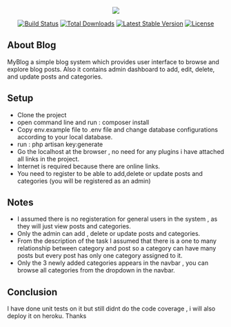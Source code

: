 <p align="center"><img src="https://laravel.com/assets/img/components/logo-laravel.svg"></p>

<p align="center">
<a href="https://travis-ci.org/laravel/framework"><img src="https://travis-ci.org/laravel/framework.svg" alt="Build Status"></a>
<a href="https://packagist.org/packages/laravel/framework"><img src="https://poser.pugx.org/laravel/framework/d/total.svg" alt="Total Downloads"></a>
<a href="https://packagist.org/packages/laravel/framework"><img src="https://poser.pugx.org/laravel/framework/v/stable.svg" alt="Latest Stable Version"></a>
<a href="https://packagist.org/packages/laravel/framework"><img src="https://poser.pugx.org/laravel/framework/license.svg" alt="License"></a>
</p>

## About Blog

MyBlog a simple blog system which provides user interface to browse and explore blog posts. Also it contains admin dashboard to add, edit, delete, and update posts and categories.

## Setup

- Clone the project
- open command line and run : composer install
- Copy env.example file to .env file and change database configurations according to your local database.
- run : php artisan key:generate
- Go the localhost at the browser , no need for any plugins i have attached all links in the project.
- Internet is required because there are online links.
- You need to register to be able to add,delete or update posts and categories (you will be registered as an admin)

## Notes

- I assumed there is no registeration for general users in the system , as they will just view posts and categories.
- Only the admin can add , delete or update posts and categories.
- From the description of the task I assumed that there is a one to many relationship between category and post so a category can have many posts but every post has only one category assigned to it.
- Only the 3 newly added categories appears in the navbar , you can browse all categories from the dropdown in the navbar.

## Conclusion

I have done unit tests on it but still didnt do the code coverage , i will also deploy it on heroku.
Thanks
